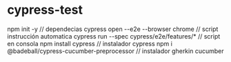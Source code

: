# cypress-test
npm init -y  // dependecias
cypress open --e2e --browser chrome // script instrucción automatica
cypress run --spec cypress/e2e/features/* // script en consola
npm install cypress // instalador cypress
npm i @badeball/cypress-cucumber-preprocessor // instalador gherkin cucumber